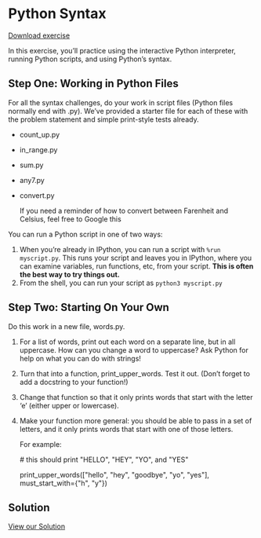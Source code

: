 Python Syntax
=============

[Download exercise](../python-syntax.zip)

In this exercise, you’ll practice using the interactive Python interpreter, running Python scripts, and using Python’s syntax.

Step One: Working in Python Files
---------------------------------

For all the syntax challenges, do your work in script files (Python files normally end with .py). We’ve provided a starter file for each of these with the problem statement and simple print-style tests already.

*   count\_up.py
    
*   in\_range.py
    
*   sum.py
    
*   any7.py
    
*   convert.py
    
    If you need a reminder of how to convert between Farenheit and Celsius, feel free to Google this
    

You can run a Python script in one of two ways:

1.  When you’re already in IPython, you can run a script with `%run myscript.py`. This runs your script and leaves you in IPython, where you can examine variables, run functions, etc, from your script. **This is often the best way to try things out.**
2.  From the shell, you can run your script as `python3 myscript.py`

Step Two: Starting On Your Own
------------------------------

Do this work in a new file, words.py.

1.  For a list of words, print out each word on a separate line, but in all uppercase. How can you change a word to uppercase? Ask Python for help on what you can do with strings!
    
2.  Turn that into a function, print\_upper\_words. Test it out. (Don’t forget to add a docstring to your function!)
    
3.  Change that function so that it only prints words that start with the letter ‘e’ (either upper or lowercase).
    
4.  Make your function more general: you should be able to pass in a set of letters, and it only prints words that start with one of those letters.
    
    For example:
    
    \# this should print "HELLO", "HEY", "YO", and "YES"
    
    print\_upper\_words(\["hello", "hey", "goodbye", "yo", "yes"\],
                       must\_start\_with\={"h", "y"})
    

Solution
--------

[View our Solution](solution/index.html)